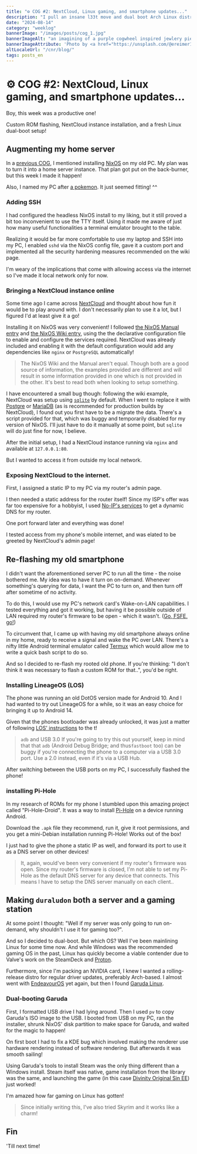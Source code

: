 ```yaml
---
title: "⚙️ COG #2: NextCloud, Linux gaming, and smartphone updates..."
description: "I pull an insane l33t move and dual boot Arch Linux distros, bring up a NextCloud instance, and flash a custom ROM on an old phone!"
date: "2024-08-14"
category: "weeklog"
bannerImage: "/images/posts/cog_1.jpg"
bannerImageAlt: "an imagining of a purple cogwheel inspired jewlery piece"
bannerImageAttribute: 'Photo by <a href="https://unsplash.com/@ereimer11?utm_source=unsplash&utm_medium=referral&utm_content=creditCopyText">Emily Reimer</a> on <a href="https://unsplash.com/photos/W3RjW1rnHN0?utm_source=unsplash&utm_medium=referral&utm_content=creditCopyText">Unsplash</a>'
altLocaleUrl: "/cnr/blog/"
tags: posts_en
---
```


# ⚙️ COG #2: NextCloud, Linux gaming, and smartphone updates...

Boy, this week was a productive one!

Custom ROM flashing, NextCloud instance installation, and a fresh Linux dual-boot setup!

## Augmenting my home server

In a [previous COG](https://www.conor.zone/en/blog/cog_1.html), I mentioned installing [NixOS](https://nixos.org/) on my old PC. My plan was to turn it into a home server instance. That plan got put on the back-burner, but this week I made it happen!

Also, I named my PC after [a pokemon](<https://bulbapedia.bulbagarden.net/wiki/Duraludon_(Pok%C3%A9mon)>). It just seemed fitting! ^^

### Adding SSH

I had configured the headless NixOS install to my liking, but it still proved a bit too inconvenient to use the TTY itself. Using it made me aware of just how many useful functionalities a terminal emulator brought to the table.

Realizing it would be far more comfortable to use my laptop and SSH into my PC, I enabled `sshd` via the NixOS config file, gave it a custom port and implemented all the security hardening measures recommended on the wiki page.

I'm weary of the implications that come with allowing access via the internet so I've made it local network only for now.

### Bringing a NextCloud instance online

Some time ago I came across [NextCloud](https://nextcloud.com/) and thought about how fun it would be to play around with. I don't necessarily plan to use it a lot, but I figured I'd at least give it a go!

Installing it on NixOS was very convenient! I followed [the NixOS Manual entry](https://nixos.org/manual/nixos/stable/#module-services-nextcloud) and [the NixOS Wiki entry](https://nixos.wiki/wiki/Nextcloud), using the the declarative configuration file to enable and configure the services required. NextCloud was already included and enabling it with the default configuration would add any dependencies like `nginx` or `PostgreSQL` automatically!

> The NixOS Wiki and the Manual aren't equal.
> Though both are a good source of information, the examples provided are different and will result in some information provided in one which is not provided in the other. It's best to read both when looking to setup something.

I have encountered a small bug though: following the wiki example, NextCloud was setup using [`sqlite`](https://www.sqlite.org/) by default. When I went to replace it with [Postgre](https://www.postgresql.org/) or [MariaDB](https://mariadb.com/) (as is recommended for production builds by NextCloud), I found out you first have to be a migrate the data. There's a script provided for that, which was buggy and temporarily disabled for my version of NixOS. I'll just have to do it manually at some point, but `sqlite` will do just fine for now, I believe.

After the initial setup, I had a NextCloud instance running via `nginx` and available at `127.0.0.1:80`.

But I wanted to access it from outside my local network.

### Exposing NextCloud to the internet.

First, I assigned a static IP to my PC via my router's admin page.

I then needed a static address for the router itself! Since my ISP's offer was far too expensive for a hobbyist, I used [No-IP's services](https://www.noip.com/) to get a dynamic DNS for my router.

One port forward later and everything was done!

I tested access from my phone's mobile internet, and was elated to be greeted by NextCloud's admin page!

## Re-flashing my old smartphone

I didn't want the aforementioned server PC to run all the time - the noise bothered me. My idea was to have it turn on on-demand. Whenever something's querying for data, I want the PC to turn on, and then turn off after sometime of no activity.

To do this, I would use my PC's network card's Wake-on-LAN capabilities. I tested everything and got it working, but having it be possible outside of LAN required my router's firmware to be open - which it wasn't. ([Go, FSFE, go!](https://fsfe.org/activities/routers/routers.en.html))

To circumvent that, I came up with having my old smartphone always online in my home, ready to receive a signal and wake the PC over LAN. There's a nifty little Android terminal emulator called [Termux](https://termux.dev/en/) which would allow me to write a quick bash script to do so.

And so I decided to re-flash my rooted old phone. If you're thinking: "I don't think it was necessary to flash a custom ROM for that..", you'd be right.

### Installing LineageOS (LOS)

The phone was running an old DotOS version made for Android 10. And I had wanted to try out LineageOS for a while, so it was an easy choice for bringing it up to Android 14.

Given that the phones bootloader was already unlocked, it was just a matter of following [LOS' instructions](https://wiki.lineageos.org/devices/dipper/install/) to the t!

> `adb` and USB 3.0
> If you're going to try this out yourself, keep in mind that that `adb` (Android Debug Bridge; and thus`fastboot` too) can be buggy if you're connecting the phone to a computer via a USB 3.0 port. Use a 2.0 instead, even if it's via a USB Hub.

After switching between the USB ports on my PC, I successfully flashed the phone!

### installing Pi-Hole

In my research of ROMs for my phone I stumbled upon this amazing project called "Pi-Hole-Droid". It was a way to install [Pi-Hole](https://pi-hole.net/) on a device running Android.

Download the `.apk` file they recommend, run it, give it root permissions, and you get a mini-Debian installation running Pi-Hole! Works out of the box!

I just had to give the phone a static IP as well, and forward its port to use it as a DNS server on other devices!

> It, again, would've been very convenient if my router's firmware was open.
> Since my router's firmware is closed, I'm not able to set my Pi-Hole as the default DNS server for any device that connects. This means I have to setup the DNS server manually on each client..

## Making `duraludon` both a server and a gaming station

At some point I thought: "Well if my server was only going to run on-demand, why shouldn't I use it for gaming too?".

And so I decided to dual-boot. But which OS? Well I've been mainlining Linux for some time now. And while Windows was the recommended gaming OS in the past, Linux has quickly become a viable contender due to Valve's work on the SteamDeck and [Proton](<https://en.wikipedia.org/wiki/Proton_(software)>).

Furthermore, since I'm packing an NVIDIA card, I knew I wanted a rolling-release distro for regular driver updates, preferably Arch-based. I almost went with [EndeavourOS](https://endeavouros.com/) yet again, but then I found [Garuda Linux](https://garudalinux.org/).

### Dual-booting Garuda

First, I formatted USB drive I had lying around. Then I used `pv` to copy Garuda's ISO image to the USB. I booted from USB on my PC, ran the installer, shrunk NixOS' disk partition to make space for Garuda, and waited for the magic to happen!

On first boot I had to fix a KDE bug which involved making the renderer use hardware rendering instead of software rendering. But afterwards it was smooth sailing!

Using Garuda's tools to install Steam was the only thing different than a Windows install. Steam itself was native, game installation from the library was the same, and launching the game (in this case [Divinity Original Sin EE](https://steamcommunity.com/app/373420)) just worked!

I'm amazed how far gaming on Linux has gotten!

> Since initially writing this, I've also tried Skyrim and it works like a charm!

## Fin

'Till next time!
